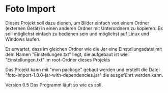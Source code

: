 # Foto Import
Dieses Projekt soll dazu dienen, um Bilder einfach von einem Ordner (externen Gerät) in einen anderen Ordner mit Unterordnern zu kopieren.
Es soll möglichst einfach zu bedienen sein und möglichst auf Linux und Windows laufen.

Es erwartet, dass im gleichen Ordner wie die Jar eine Einstellungsdatei mit dem Namen "Einstellungen.txt" liegt, die aufgebaut ist wie "Einstellungen.txt" im root-Ordner dieses Projekts

Das Projekt kann mit "mvn package" gebaut werden und erstellt die Datei "foto-import-1.0.0-jar-with-dependencies.jar" die ausgeführt werden kann.

Version 0.5 Das Programm läuft so wie es soll.


